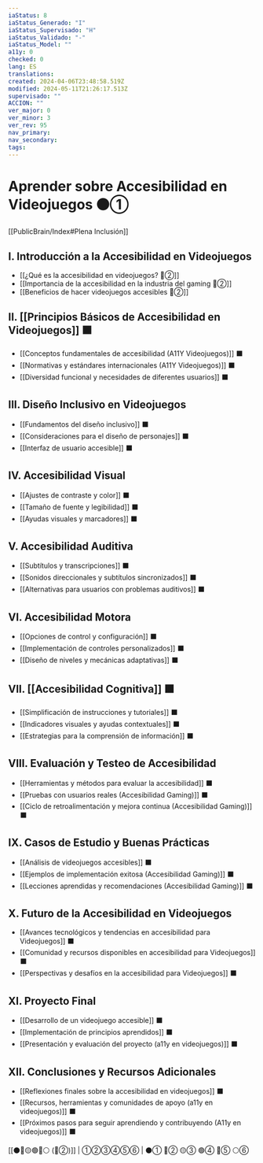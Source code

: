 ```yaml
---
iaStatus: 8
iaStatus_Generado: "I"
iaStatus_Supervisado: "H"
iaStatus_Validado: "-"
iaStatus_Model: ""
a11y: 0
checked: 0
lang: ES
translations: 
created: 2024-04-06T23:48:58.519Z
modified: 2024-05-11T21:26:17.513Z
supervisado: ""
ACCION: ""
ver_major: 0
ver_minor: 3
ver_rev: 95
nav_primary: 
nav_secondary: 
tags:
---
```

# Aprender sobre Accesibilidad en Videojuegos ⚫①

[[PublicBrain/Index#Plena Inclusión]]

## I. Introducción a la Accesibilidad en Videojuegos

   - [[¿Qué es la accesibilidad en videojuegos? 🔴②]]
   - [[Importancia de la accesibilidad en la industria del gaming 🔴②]]
   - [[Beneficios de hacer videojuegos accesibles 🔴②]]

## II. [[Principios Básicos de Accesibilidad en Videojuegos]] ⬛

   - [[Conceptos fundamentales de accesibilidad (A11Y Videojuegos)]] ⬛
   - [[Normativas y estándares internacionales (A11Y Videojuegos)]] ⬛
   - [[Diversidad funcional y necesidades de diferentes usuarios]] ⬛

## III. Diseño Inclusivo en Videojuegos

   - [[Fundamentos del diseño inclusivo]] ⬛
   - [[Consideraciones para el diseño de personajes]] ⬛
   - [[Interfaz de usuario accesible]] ⬛

## IV. Accesibilidad Visual

   - [[Ajustes de contraste y color]] ⬛
   - [[Tamaño de fuente y legibilidad]] ⬛
   - [[Ayudas visuales y marcadores]] ⬛

## V. Accesibilidad Auditiva

   - [[Subtítulos y transcripciones]] ⬛
   - [[Sonidos direccionales y subtítulos sincronizados]] ⬛
   - [[Alternativas para usuarios con problemas auditivos]] ⬛

## VI. Accesibilidad Motora

   - [[Opciones de control y configuración]] ⬛
   - [[Implementación de controles personalizados]] ⬛
   - [[Diseño de niveles y mecánicas adaptativas]] ⬛

## VII. [[Accesibilidad Cognitiva]]  ⬛

   - [[Simplificación de instrucciones y tutoriales]] ⬛
   - [[Indicadores visuales y ayudas contextuales]] ⬛
   - [[Estrategias para la comprensión de información]] ⬛

## VIII. Evaluación y Testeo de Accesibilidad

   - [[Herramientas y métodos para evaluar la accesibilidad]] ⬛
   - [[Pruebas con usuarios reales (Accesibilidad Gaming)]] ⬛
   - [[Ciclo de retroalimentación y mejora continua (Accesibilidad Gaming)]] ⬛

## IX. Casos de Estudio y Buenas Prácticas

   - [[Análisis de videojuegos accesibles]] ⬛
   - [[Ejemplos de implementación exitosa (Accesibilidad Gaming)]] ⬛
   - [[Lecciones aprendidas y recomendaciones (Accesibilidad Gaming)]] ⬛

## X. Futuro de la Accesibilidad en Videojuegos

   - [[Avances tecnológicos y tendencias en accesibilidad para Videojuegos]] ⬛
   - [[Comunidad y recursos disponibles en accesibilidad para Videojuegos]] ⬛
   - [[Perspectivas y desafíos en la accesibilidad para Videojuegos]] ⬛

## XI. Proyecto Final

   - [[Desarrollo de un videojuego accesible]] ⬛
   - [[Implementación de principios aprendidos]] ⬛
   - [[Presentación y evaluación del proyecto (a11y en videojuegos)]] ⬛

## XII. Conclusiones y Recursos Adicionales

   - [[Reflexiones finales sobre la accesibilidad en videojuegos]] ⬛
   - [[Recursos, herramientas y comunidades de apoyo (a11y en videojuegos)]] ⬛
   - [[Próximos pasos para seguir aprendiendo y contribuyendo (A11y en videojuegos)]] ⬛

[[⚫🔴🟡🟢🔵⚪ (🔴②)]] | ①②③④⑤⑥ | ⚫① 🔴② 🟡③ 🟢④ 🔵⑤ ⚪⑥
